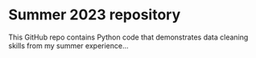 # Summer 2023 repository

This GitHub repo contains Python code that demonstrates data cleaning skills from my summer experience...
